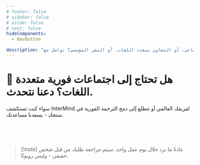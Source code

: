 ```yaml
---
# footer: false
# sidebar: false
# aside: false
# next: false
hideComponents:
  - NavButton

description: "هل لديك أسئلة حول الترجمة الفورية للاجتماعات بالذكاء الاصطناعي، أو التعاون متعدد اللغات، أو النشر المؤسسي؟ تواصل مع InterMind لمناقشة حالة الاستخدام الخاصة بك، أو التكامل، أو تدريب فريقك."
---
```


# 🤝 هل تحتاج إلى اجتماعات فورية متعددة اللغات؟ دعنا نتحدث.

سواء كنت تستكشف InterMind لفريقك العالمي أو تتطلع إلى دمج الترجمة الفورية في منتجك - يسعدنا مساعدتك.

<br>

<ContactFormModalNav  
  formStyle="margin: 1rem auto;"  
  categoryLabel="عن ماذا تريد أن تتحدث؟"  
  categoryPlaceholderText="اختر موضوعك..."  
  messageLabel="الرسالة (اختياري)"  
  messagePlaceholderText="يمكنك إضافة حالة الاستخدام، والجدول الزمني، أو أي شيء آخر ترغب في مشاركته."  
  buttonText="تواصل مع فريقنا"  
  :services="[
    'أريد استكشاف حالات الاستخدام لفريقي',
    'أود طلب عرض توضيحي',
    'أبحث عن خيارات النشر للمؤسسات',
    'لدي أسئلة حول الأسعار أو المميزات',
    'شيء آخر'
  ]"
/>

<br>

> [!note] عادةً ما نرد خلال يوم عمل واحد. سيتم مراجعة طلبك من قبل شخص حقيقي - وليس روبوتًا.
